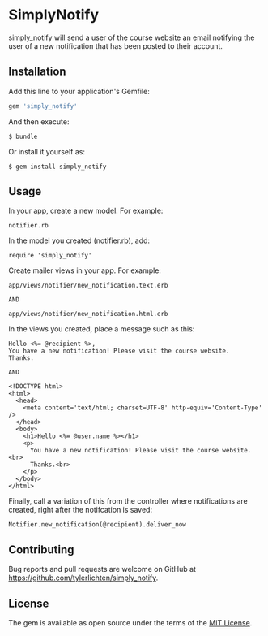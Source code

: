 # SimplyNotify

simply_notify will send a user of the course website an email notifying the user of a new notification that has been posted to their account. 


## Installation

Add this line to your application's Gemfile:

```ruby
gem 'simply_notify'
```

And then execute:

    $ bundle

Or install it yourself as:

    $ gem install simply_notify


## Usage

In your app, create a new model. For example: 

	notifier.rb

In the model you created (notifier.rb), add:

	require 'simply_notify'

Create mailer views in your app. For example: 

	app/views/notifier/new_notification.text.erb

	AND

	app/views/notifier/new_notification.html.erb

In the views you created, place a message such as this:
	
	Hello <%= @recipient %>,
	You have a new notification! Please visit the course website.
	Thanks.

	AND

	<!DOCTYPE html>
	<html>
  	  <head>
        <meta content='text/html; charset=UTF-8' http-equiv='Content-Type' />
      </head>
      <body>
        <h1>Hello <%= @user.name %></h1>
        <p>
          You have a new notification! Please visit the course website.<br>
          Thanks.<br>
        </p>
      </body>
    </html>


Finally, call a variation of this from the controller where notifications are created, right after the notifcation is saved:

	Notifier.new_notification(@recipient).deliver_now


## Contributing

Bug reports and pull requests are welcome on GitHub at https://github.com/tylerlichten/simply_notify.


## License

The gem is available as open source under the terms of the [MIT License](http://opensource.org/licenses/MIT).


